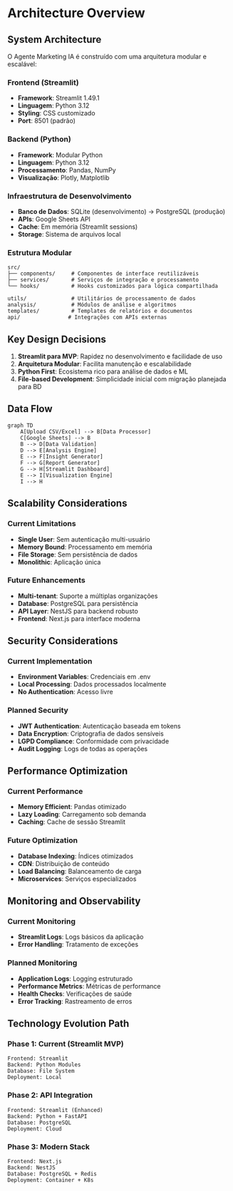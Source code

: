 # Architecture Overview

## System Architecture

O Agente Marketing IA é construído com uma arquitetura modular e escalável:

### Frontend (Streamlit)
- **Framework**: Streamlit 1.49.1
- **Linguagem**: Python 3.12
- **Styling**: CSS customizado
- **Port**: 8501 (padrão)

### Backend (Python)
- **Framework**: Modular Python
- **Linguagem**: Python 3.12
- **Processamento**: Pandas, NumPy
- **Visualização**: Plotly, Matplotlib

### Infraestrutura de Desenvolvimento
- **Banco de Dados**: SQLite (desenvolvimento) → PostgreSQL (produção)
- **APIs**: Google Sheets API
- **Cache**: Em memória (Streamlit sessions)
- **Storage**: Sistema de arquivos local

### Estrutura Modular
```
src/
├── components/     # Componentes de interface reutilizáveis
├── services/       # Serviços de integração e processamento
└── hooks/          # Hooks customizados para lógica compartilhada

utils/              # Utilitários de processamento de dados
analysis/           # Módulos de análise e algoritmos
templates/          # Templates de relatórios e documentos
api/               # Integrações com APIs externas
```

## Key Design Decisions

1. **Streamlit para MVP**: Rapidez no desenvolvimento e facilidade de uso
2. **Arquitetura Modular**: Facilita manutenção e escalabilidade
3. **Python First**: Ecosistema rico para análise de dados e ML
4. **File-based Development**: Simplicidade inicial com migração planejada para BD

## Data Flow

```mermaid
graph TD
    A[Upload CSV/Excel] --> B[Data Processor]
    C[Google Sheets] --> B
    B --> D[Data Validation]
    D --> E[Analysis Engine]
    E --> F[Insight Generator]
    F --> G[Report Generator]
    G --> H[Streamlit Dashboard]
    E --> I[Visualization Engine]
    I --> H
```

## Scalability Considerations

### Current Limitations
- **Single User**: Sem autenticação multi-usuário
- **Memory Bound**: Processamento em memória
- **File Storage**: Sem persistência de dados
- **Monolithic**: Aplicação única

### Future Enhancements
- **Multi-tenant**: Suporte a múltiplas organizações
- **Database**: PostgreSQL para persistência
- **API Layer**: NestJS para backend robusto
- **Frontend**: Next.js para interface moderna

## Security Considerations

### Current Implementation
- **Environment Variables**: Credenciais em .env
- **Local Processing**: Dados processados localmente
- **No Authentication**: Acesso livre

### Planned Security
- **JWT Authentication**: Autenticação baseada em tokens
- **Data Encryption**: Criptografia de dados sensíveis
- **LGPD Compliance**: Conformidade com privacidade
- **Audit Logging**: Logs de todas as operações

## Performance Optimization

### Current Performance
- **Memory Efficient**: Pandas otimizado
- **Lazy Loading**: Carregamento sob demanda
- **Caching**: Cache de sessão Streamlit

### Future Optimization
- **Database Indexing**: Índices otimizados
- **CDN**: Distribuição de conteúdo
- **Load Balancing**: Balanceamento de carga
- **Microservices**: Serviços especializados

## Monitoring and Observability

### Current Monitoring
- **Streamlit Logs**: Logs básicos da aplicação
- **Error Handling**: Tratamento de exceções

### Planned Monitoring
- **Application Logs**: Logging estruturado
- **Performance Metrics**: Métricas de performance
- **Health Checks**: Verificações de saúde
- **Error Tracking**: Rastreamento de erros

## Technology Evolution Path

### Phase 1: Current (Streamlit MVP)
```
Frontend: Streamlit
Backend: Python Modules
Database: File System
Deployment: Local
```

### Phase 2: API Integration
```
Frontend: Streamlit (Enhanced)
Backend: Python + FastAPI
Database: PostgreSQL
Deployment: Cloud
```

### Phase 3: Modern Stack
```
Frontend: Next.js
Backend: NestJS
Database: PostgreSQL + Redis
Deployment: Container + K8s
```